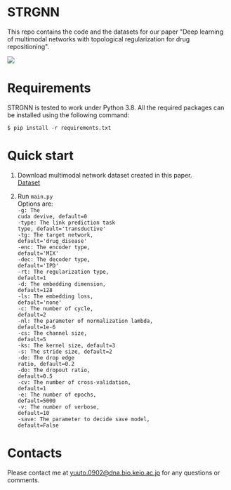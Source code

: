 # STRGNN
This repo contains the code and the datasets for our paper "Deep learning of multimodal networks with topological regularization for drug repositioning".

![](asstets/strgnn_overview.png)

# Requirements
STRGNN is tested to work under Python 3.8.
All the required packages can be installed using the following command:

    $ pip install -r requirements.txt

# Quick start
1. Download multimodal network dataset created in this paper. <br>
[Dataset](https://drive.google.com/drive/folders/1MILzvqiNGdUwE4wbBLSKcmGwZVXyzmhB?usp=sharing)

2. Run <code>main.py</code> <br>
Options are: <br>
<code>-g: The cuda devive, default=0</code><br>
<code>-type: The link prediction task type, default='transductive'</code><br>
<code>-tg: The target network, default='drug_disease'</code><br>
<code>-enc: The encoder type, default='MIX'</code><br>
<code>-dec: The decoder type, default='IPD'</code><br>
<code>-rt: The regularization type, default=1</code><br>
<code>-d: The embedding dimension, default=128</code><br>
<code>-ls: The embedding loss, default='none'</code><br>
<code>-c: The number of cycle, default=2</code><br>
<code>-nl: The parameter of normalization lambda, default=1e-6</code><br>
<code>-cs: The channel size, default=5</code><br>
<code>-ks: The kernel size, default=3</code><br>
<code>-s: The stride size, default=2</code><br>
<code>-de: The drop edge ratio, default=0.2</code><br>
<code>-do: The dropout ratio, default=0.5</code><br>
<code>-cv: The number of cross-validation, default=1</code><br>
<code>-e: The number of epochs, default=5000</code><br>
<code>-v: The number of verbose, default=10</code><br>
<code>-save: The parameter to decide save model, default=False</code><br>

# Contacts
Please contact me at yuuto.0902@dna.bio.keio.ac.jp for any questions or comments.